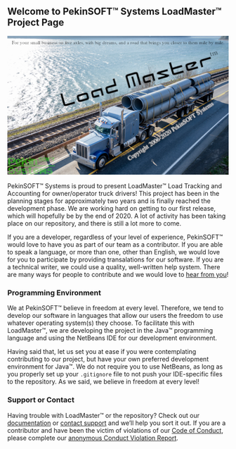 ## Welcome to PekinSOFT™ Systems LoadMaster™ Project Page

![LoadMaster™](https://github.com/PekinSOFT-Systems/LoadMaster-Images/blob/master/Images/Load%20Master%20Bright.png)

PekinSOFT™ Systems is proud to present LoadMaster™ Load Tracking and Accounting for owner/operator truck drivers! This project has been in the planning stages for approximately two years and is finally reached the development phase. We are working hard on getting to our first release, which will hopefully be by the end of 2020. A lot of activity has been taking place on our repository, and there is still a lot more to come.

If you are a developer, regardless of your level of experience, PekinSOFT™ would love to have you as part of our team as a contributor. If you are able to speak a language, or more than one, other than English, we would love for you to participate by providing transalations for our software. If you are a technical writer, we could use a quality, well-written help system. There are many ways for people to contribute and we would love to [hear from you](mailto:sean@pekinsoft.com)!

### Programming Environment

We at PekinSOFT™ believe in freedom at every level. Therefore, we tend to develop our software in languages that allow our users the freedom to use whatever operating system(s) they choose. To facilitate this with LoadMaster™, we are developing the project in the Java™ programming language and using the NetBeans IDE for our development environment.

Having said that, let us set you at ease if you were contemplating contributing to our project, but have your own preferred development environment for Java™. We do not require you to use NetBeans, as long as you properly set up your `.gitignore` file to not push your IDE-specific files to the repository. As we said, we believe in freedom at every level!

### Support or Contact

Having trouble with LoadMaster™ or the repository? Check out our [documentation](https://github.com/PekinSOFT-Systems/LoadMaster/wiki) or [contact support](mailto:sean@pekinsoft.com) and we’ll help you sort it out. If you are a contributor and have been the victim of violations of our [Code of Conduct](https://github.com/PekinSOFT-Systems/LoadMaster/blob/master/CODE-OF-CONDUCT.md), please complete our [anonymous Conduct Violation Report](https://docs.google.com/forms/d/e/1FAIpQLSchEuADOxfIsX1C5EQ_KYwhy400Xv4_b5dx42IkILIypdvjQQ/viewform).
